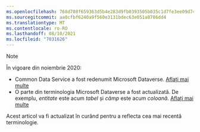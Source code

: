 ```yaml
---
ms.openlocfilehash: 768d708f659363d5b4e283d9fb0393505b035c1d7fe3ee09d74ea17eab87a8f0
ms.sourcegitcommit: aa0cfbf6240a9f560e3131bdec63e051a8786dd4
ms.translationtype: MT
ms.contentlocale: ro-RO
ms.lasthandoff: 08/10/2021
ms.locfileid: "7031626"
---
```

> [!NOTE]
> În vigoare din noiembrie 2020:
> - Common Data Service a fost redenumit Microsoft Dataverse. [Aflați mai multe](https://aka.ms/PAuAppBlog)
> - O parte din terminologia Microsoft Dataverse a fost actualizată. De exemplu, *entitate* este acum *tabel* și *câmp* este acum *coloană*. [Aflați mai multe](/powerapps/maker/data-platform/data-platform-intro)
>
> Acest articol va fi actualizat în curând pentru a reflecta cea mai recentă terminologie.